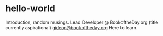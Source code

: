 # hello-world
Introduction, random musings.
Lead Developer @ BookoftheDay.org
(title currently aspirational)
gideon@bookoftheday.org
Here to learn.
